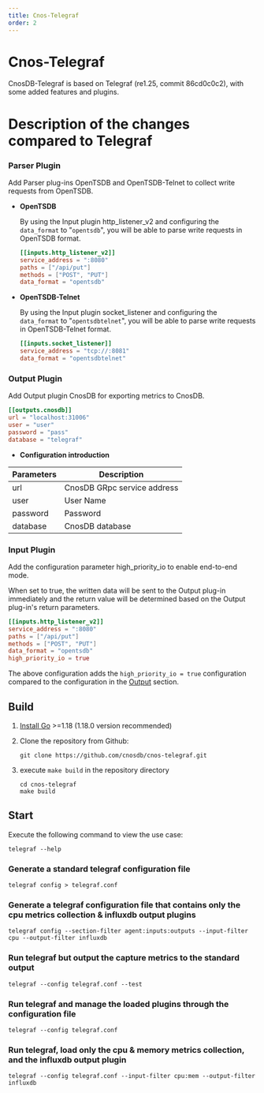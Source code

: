 ```yaml
---
title: Cnos-Telegraf
order: 2
---
```


# Cnos-Telegraf

CnosDB-Telegraf is based on Telegraf (re1.25, commit 86cd0c0c2), with some added features and plugins.

# **Description of the changes compared to Telegraf**

### Parser Plugin

Add Parser plug-ins OpenTSDB and OpenTSDB-Telnet to collect write requests from OpenTSDB.

- **OpenTSDB**

  By using the Input plugin http_listener_v2 and configuring the `data_format` to "`opentsdb`", you will be able to parse write requests in OpenTSDB format.

   ```toml
   [[inputs.http_listener_v2]]
   service_address = ":8080"
   paths = ["/api/put"]
   methods = ["POST", "PUT"]
   data_format = "opentsdb"
   ```

- **OpenTSDB-Telnet**

  By using the Input plugin socket_listener and configuring the `data_format` to "`opentsdbtelnet`", you will be able to parse write requests in OpenTSDB-Telnet format.

   ```toml
   [[inputs.socket_listener]]
   service_address = "tcp://:8081"
   data_format = "opentsdbtelnet"
   ```

### Output Plugin

Add Output plugin CnosDB for exporting metrics to CnosDB.

```toml
[[outputs.cnosdb]]
url = "localhost:31006"
user = "user"
password = "pass"
database = "telegraf"
```

- **Configuration introduction**

| **Parameters** | **Description**             |
| -------------- | --------------------------- |
| url            | CnosDB GRpc service address |
| user           | User Name                   |
| password       | Password                    |
| database       | CnosDB database             |

### Input Plugin

Add the configuration parameter high_priority_io to enable end-to-end mode.

When set to true, the written data will be sent to the Output plug-in immediately and the return value will be determined based on the Output plug-in's return parameters.

```toml
[[inputs.http_listener_v2]]
service_address = ":8080"
paths = ["/api/put"]
methods = ["POST", "PUT"]
data_format = "opentsdb"
high_priority_io = true
```

The above configuration adds the `high_priority_io = true` configuration compared to the configuration in the [Output](#output) section.

## **Build**

1. [Install Go](https://golang.org/doc/install) >=1.18 (1.18.0 version recommended)
2. Clone the repository from Github:

   ```shell
   git clone https://github.com/cnosdb/cnos-telegraf.git
   ```

3. execute `make build` in the repository directory

   ```shell
   cd cnos-telegraf
   make build
   ```

## **Start**

Execute the following command to view the use case:

```shell
telegraf --help
```

### **Generate a standard telegraf configuration file**

```shell
telegraf config > telegraf.conf
```

### **Generate a telegraf configuration file that contains only the cpu metrics collection & influxdb output plugins**

```shell
telegraf config --section-filter agent:inputs:outputs --input-filter cpu --output-filter influxdb
```

### **Run telegraf but output the capture metrics to the standard output**

```shell
telegraf --config telegraf.conf --test
```

### **Run telegraf and manage the loaded plugins through the configuration file**

```shell
telegraf --config telegraf.conf
```

### **Run telegraf, load only the cpu & memory metrics collection, and the influxdb output plugin**

```shell
telegraf --config telegraf.conf --input-filter cpu:mem --output-filter influxdb
```